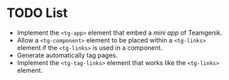 # TODO List

* Implement the `<tg-app>` element that embed a _mini app_ of Teamgenik.
* Allow a `<tg-component>` element to be placed within a `<tg-links>` element if the `<tg-links>`
is used in a component.
* Generate automatically tag pages.
* Implement the `<tg-tag-links>` element that works like the `<tg-links>` element.
